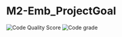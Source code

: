 # M2-Emb_ProjectGoal
![Code Quality Score](https://api.codiga.io/project/30297/score/svg)
![Code grade](https://api.codiga.io/project/30297/status/svg)

